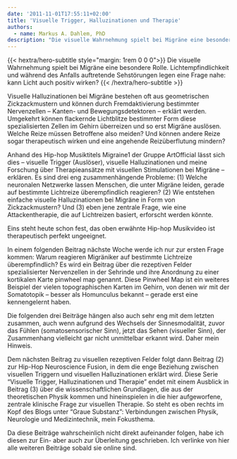 ```yaml
---
date: '2011-11-01T17:55:11+02:00'
title: 'Visuelle Trigger, Halluzinationen und Therapie'
authors:
  - name: Markus A. Dahlem, PhD
description: "Die visuelle Wahrnehmung spielt bei Migräne eine besondere Rolle. Lichtempfindlichkeit und während des Anfalls auftretende Sehstörungen legen eine Frage nahe: kann Licht auch positiv wirken?"
---
```






<div class="hx-mb-12">
{{< hextra/hero-subtitle style="margin: 1rem 0 0 0">}}
Die visuelle Wahrnehmung spielt bei Migräne eine besondere Rolle. Lichtempfindlichkeit und während des Anfalls auftretende Sehstörungen legen eine Frage nahe: kann Licht auch positiv wirken?    {{< /hextra/hero-subtitle >}}
</div>

Visuelle Halluzinationen bei Migräne bestehen oft aus geometrischen Zickzackmustern und können durch Fremdaktivierung bestimmter Nervenzellen – Kanten- und Bewegungsdetektoren – erklärt werden. Umgekehrt können flackernde Lichtblitze bestimmter Form diese spezialisierten Zellen im Gehirn überreizen und so erst Migräne auslösen. Welche Reize müssen Betroffene also meiden? Und können andere Reize sogar therapeutisch wirken und eine angehende Reizüberflutung mindern?

Anhand des Hip-hop Musiktitels Migraine1 der Gruppe ArtOfficial lässt sich dies – visuelle Trigger (Auslöser), visuelle Halluzinationen und meine Forschung über Therapieansätze mit visuellen Stimulationen bei Migräne – erklären. Es sind drei eng zusammenhängende Probleme: (1) Welche neuronalen Netzwerke lassen Menschen, die unter Migräne leiden, gerade auf bestimmte Lichtreize überempfindlich reagieren? (2) Wie entstehen einfache visuelle Halluzinationen bei Migräne in Form von Zickzackmustern? Und (3) eben jene zentrale Frage, wie eine Attackentherapie, die auf Lichtreizen basiert, erforscht werden könnte.

Eins steht heute schon fest, das oben erwähnte Hip-hop Musikvideo ist therapeutisch perfekt ungeeignet.

In einem folgenden Beitrag nächste Woche werde ich nur zur ersten Frage kommen: Warum reagieren Migräniker auf bestimmte Lichtreize überempfindlich? Es wird ein Beitrag über die rezeptiven Felder spezialisierter Nervenzellen in der Sehrinde und ihre Anordnung zu einer kortikalen Karte pinwheel map genannt. Diese Pinwheel Map ist ein weiteres Beispiel der vielen topographischen Karten im Gehirn, von denen wir mit der Somatotopik – besser als Homunculus bekannt  – gerade erst eine kennengelernt haben.

Die folgenden drei Beiträge hängen also auch sehr eng mit dem letzten zusammen, auch wenn aufgrund des Wechsels der Sinnesmodalität, zuvor das Fühlen (somatosensorischer Sinn), jetzt das Sehen (visueller Sinn), der Zusammenhang vielleicht gar nicht unmittelbar erkannt wird. Daher mein Hinweis.

Dem nächsten Beitrag zu visuellen rezeptiven Felder folgt dann Beitrag (2) zur Hip-Hop Neuroscience Fusion, in dem die enge Beziehung zwischen visuellen Triggern und visuellen Halluzinationen erklärt wird. Diese Serie “Visuelle Trigger, Halluzinationen und Therapie” endet mit einem Ausblick in Beitrag (3) über die wissenschaftlichen Grundlagen, die aus der theoretischen Physik kommen und hineinspielen in die hier aufgeworfene, zentrale klinische Frage zur visuellen Therapie. So steht es oben rechts im Kopf des Blogs unter “Graue Substanz”: Verbindungen zwischen Physik, Neurologie und Medizintechnik, mein Fokusthema.

Da diese Beiträge wahrscheinlich nicht direkt aufeinander folgen, habe ich diesen zur Ein- aber auch zur Überleitung geschrieben. Ich verlinke von hier alle weiteren Beiträge sobald sie online sind.
